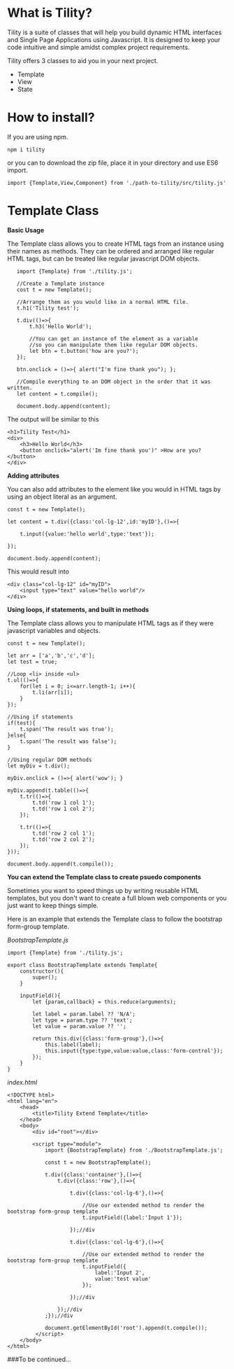 # What is Tility?
Tility is a suite of classes that will help you build dynamic HTML interfaces and Single Page Applications using Javascript. It is designed to keep your code intuitive and simple amidst complex project requirements.

Tility offers 3 classes to aid you in your next project.

 - Template
 - View
 - State

 


# How to install?

If you are using npm.

    npm i tility

or you can to download the zip file, place it in your directory and use ES6 import.

    import {Template,View,Component} from './path-to-tility/src/tility.js'

# Template Class
**Basic Usage** 

The Template class allows you to create HTML tags from an instance using their names as methods. They can be ordered and arranged like regular HTML tags, but can be treated like regular javascript DOM objects.


       import {Template} from './tility.js';
       
       //Create a Template instance
       cost t = new Template();
       
       //Arrange them as you would like in a normal HTML file.
       t.h1('Tility test');
       
       t.div(()=>{
	       t.h3('Hello World');
	       
	       //You can get an instance of the element as a variable
	       //so you can manipulate them like regular DOM objects.
	       let btn = t.button('how are you?');
       });
       
       btn.onclick = ()=>{ alert("I'm fine thank you"); };
      
       //Compile everything to an DOM object in the order that it was written.
       let content = t.compile();
       
       document.body.append(content);
The output will be similar to this

    <h1>Tility Test</h1>
    <div>
	    <h3>Hello World</h3>
	    <button onclick="alert('Im fine thank you')" >How are you?</button>
	</div>


**Adding attributes**

You can also add attributes to the element like you would in HTML tags by using an object literal as an argument.

    const t = new Template();
    
    let content = t.div({class:'col-lg-12',id:'myID'},()=>{
	    
	    t.input({value:'hello world',type:'text'});
	    
    });
    
    document.body.append(content);

This would result into 

    <div class="col-lg-12" id="myID">
	    <input type="text" value="hello world"/>
	</div>
**Using loops, if statements, and built in methods**

The Template class allows you to manipulate HTML tags as if they were javascript variables and objects. 

    const t = new Template();
    
    let arr = ['a','b','c','d'];
    let test = true;
    
    //Loop <li> inside <ul>
    t.ul(()=>{
	    for(let i = 0; i<=arr.length-1; i++){
		    t.li(arr[i]);
		}
    });
    
    //Using if statements
    if(test){
	    t.span('The result was true');
	}else{
		t.span('The result was false');
	}
	
	//Using regular DOM methods
	let myDiv = t.div();
	
	myDiv.onclick = ()=>{ alert('wow'); }
	
	myDiv.append(t.table(()=>{
		t.tr(()=>{
			t.td('row 1 col 1');
			t.td('row 1 col 2');
		});
		
		t.tr(()=>{
			t.td('row 2 col 1');
			t.td('row 2 col 2');
		});
	}));
	
	document.body.append(t.compile());
**You can extend the Template class to create psuedo components**

Sometimes you want to speed things up by writing reusable HTML templates, but you don't want to create a full blown web components or you just want to keep things simple. 

Here is an example that extends the Template class to follow the bootstrap form-group template.

*BootstrapTemplate.js*

    import {Template} from './tility.js';
    
    export class BootstrapTemplate extends Template{
	    constructor(){
		    super();
		}
		
		inputField(){
			let {param,callback} = this.reduce(arguments);
			
			let label = param.label ?? 'N/A';
			let type = param.type ?? 'text';
			let value = param.value ?? '';
			
			return this.div({class:'form-group'},()=>{
				this.label(label);
				this.input({type:type,value:value,class:'form-control'});
			});
		}
	}

*index.html*

    <!DOCTYPE html>
	<html lang="en">
		<head>
			<title>Tility Extend Template</title>
		</head>
		<body>
			<div id="root"></div>
		
			<script type="module">
			    import {BootstrapTemplate} from './BootstrapTemplate.js';
			    
			    const t = new BootstrapTemplate();
			     
			    t.div({class:'container'},()=>{
				    t.div({class:'row'},()=>{
					    
					    t.div({class:'col-lg-6'},()=>{
							
							//Use our extended method to render the bootstrap form-group template
							t.inputField({label:'Input 1'});
							
						});//div
						
						t.div({class:'col-lg-6'},()=>{
							
							//Use our extended method to render the bootstrap form-group template
							t.inputField({
								label:'Input 2',
								value:'test value'
							});
							
						});//div
						
				    });//div
			    ;});//div
				
				document.getElementById('root').append(t.compile());
			 </script>
		</body>
	</html>




###To be continued...